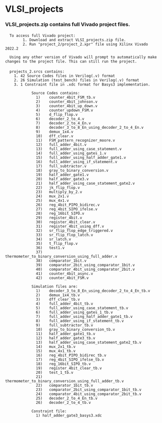 # VLSI_projects

### VLSI_projects.zip contains full Vivado project files.
#### 
      To access full Vivado project:
            1. Download and extract VLSI_projects.zip file.
            2. Run "project_2/project_2.xpr" file using Xilinx Vivado 2022.2 

      Using any other version of Vivado will prompt to automatically make changes to the project file. This can still run the project.

####  

      projects_2.srcs contains:
        1. 42 Source Codes files in Verilog(.v) format
        2. 26 Simulation (test_bench) files in Verilog(.v) format
        3. 1 Constraint file in .xdc format for Basys3 implementation.

                Source Codes contains:
                  1)	counter_4bit_FSM_tb.v
                  2)	counter_4bit_johnson.v
                  3)	counter_4bit_up_down.v
                  4)	counter_updown_FSM.v
                  5)	d_flip_flop.v
                  6)	decoder_2_to_4.v
                  7)	decoder_2_to_4_En.v
                  8)	decoder_3_to_8_En_using_decoder_2_to_4_En.v
                  9)	demux_1x4.v
                  10)	dff_clear.v
                  11)	FSM_pattern_recognizer_moore.v
                  12)	full_adder_4bit.v
                  13)	full_adder_using_case_statement.v
                  14)	full_adder_using_gates_1.v
                  15)	full_adder_using_half_adder_gate1.v
                  16)	full_adder_using_if_statement.v
                  17)	full_subtractor.v
                  18)	gray_to_binary_conversion.v
                  19)	half_adder_gate1.v
                  20)	half_adder_gate3.v
                  21)	half_adder_using_case_statement_gate2.v
                  22)	jk_flip_flop.v
                  23)	multiply_by_2.v
                  24)	mux_2x1.v
                  25)	mux_4x1.v
                  26)	reg_4bit_PIPO_bidirec.v
                  27)	reg_4bit_SIPO_ifelse.v
                  28)	reg_16bit_SIPO.v
                  29)	register_4bit.v
                  30)	register_4bit_clear.v
                  31)	register_4bit_using_dff.v
                  32)	sr_flip_flop_edge_triggered.v
                  33)	sr_flip_flop_latch.v
                  34)	sr_latch.v
                  35)	t_flip_flop.v
                  36)	test1.v
                  37)	thermometer_to_binary_conversion_using_full_adder.v
                  38)	comparator_1bit.v
                  39)	comparator_2bit_using_comparator_1bit.v
                  40)	comparator_4bit_using_comparator_2bit.v
                  41)	counter_4bit_async.v
                  42)	counter_4bit_FSM.v
                
                Simulation files are:
                  1)	decoder_3_to_8_En_using_decoder_2_to_4_En_tb.v
                  2)	demux_1x4_tb.v
                  3)	dff_clear_tb.v
                  4)	full_adder_4bit_tb.v
                  5)	full_adder_using_case_statement_tb.v
                  6)	full_adder_using_gates_1_tb.v
                  7)	full_adder_using_half_adder_gate1_tb.v
                  8)	full_adder_using_if_statement_tb.v
                  9)	full_subtractor_tb.v
                  10)	gray_to_binary_conversion_tb.v
                  11)	half_adder_gate1_tb.v
                  12)	half_adder_gate3_tb.v
                  13)	half_adder_using_case_statement_gate2_tb.v
                  14)	mux_2x1_tb.v
                  15)	mux_4x1_tb.v
                  16)	reg_4bit_PIPO_bidirec_tb.v
                  17)	reg_4bit_SIPO_ifelse_tb.v
                  18)	reg_16bit_SIPO_tb.v
                  19)	register_4bit_clear_tb.v
                  20)	test_1_tb.v
                  21)	thermometer_to_binary_conversion_using_full_adder_tb.v
                  22)	comparator_1bit_tb.v
                  23)	comparator_2bit_using_comparator_1bit_tb.v
                  24)	comparator_4bit_using_comparator_2bit_tb.v
                  25)	decoder_2_to_4_En_tb.v
                  26)	decoder_2_to_4_tb.v
                
                Constraint file:
                  1) half_adder_gate3_basys3.xdc
